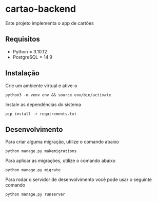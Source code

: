 # cartao-backend

Este projeto implementa o app de cartões

## Requisitos
- Python = 3.10.12
- PostgreSQL = 14.9

## Instalação
Crie um ambiente virtual e ative-o

```shell
python3 -m venv env && source env/bin/activate
```

Instale as dependências do sistema
```shell
pip install -r requirements.txt
```

## Desenvolvimento

Para criar alguma migração, utilize o comando abaixo
```shell
python manage.py makemigrations
```

Para aplicar as migrações, utilize o comando abaixo
```shell
python manage.py migrate
```

Para rodar o servidor de desenvolvimento você pode usar o seguinte comando
```shell
python manage.py runserver
```

